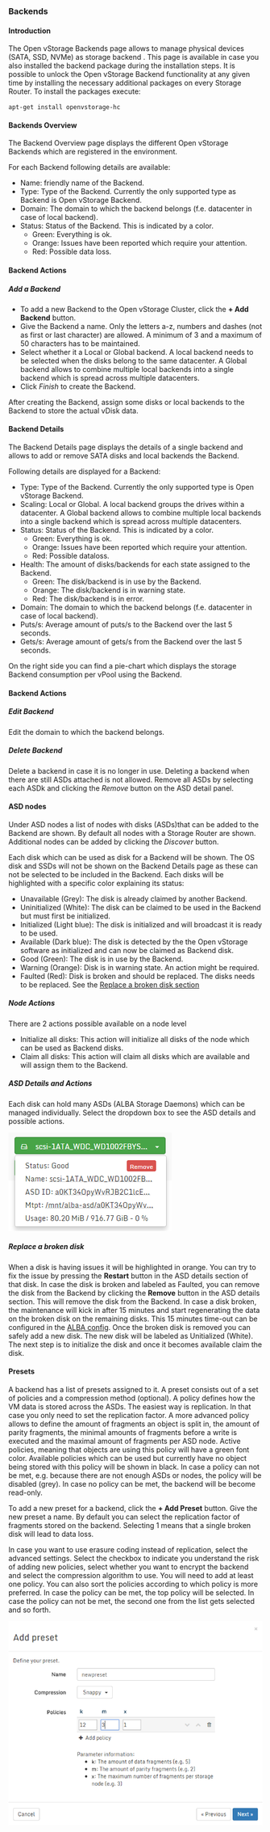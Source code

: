 ### Backends

#### Introduction

The Open vStorage Backends page allows to manage physical devices (SATA, SSD, NVMe) as storage backend . This page is available in case you also installed the backend package during the
installation steps. It is possible to unlock the Open vStorage Backend functionality at any given time by installing the necessary additional packages on every Storage Router. To install the packages execute:

```
apt-get install openvstorage-hc
```


#### Backends Overview

The Backend Overview page displays the different Open vStorage Backends
which are registered in the environment.

For each Backend following details are available:

-   Name: friendly name of the Backend.
-   Type: Type of the Backend. Currently the only supported type as Backend is Open
    vStorage Backend.
-   Domain: The domain to which the backend belongs (f.e. datacenter in case of local backend).
-   Status: Status of the Backend. This is indicated by a color.
    -   Green: Everything is ok.
    -   Orange: Issues have been reported which require your attention.
    -   Red: Possible data loss.

#### Backend Actions

##### Add a Backend

-   To add a new Backend to the Open vStorage Cluster, click the **+ Add
    Backend** button.
-   Give the Backend a name. Only the letters a-z, numbers and dashes
    (not as first or last character) are allowed. A minimum of 3 and a
    maximum of 50 characters has to be maintained.
-   Select whether it a Local or Global backend. A local backend needs to be selected when the disks belong to the same datacenter. A Global backend allows to combine multiple local backends into a single backend which is spread across multiple datacenters.
-   Click *Finish* to create the Backend.

After creating the Backend, assign some disks or local backends to the Backend to store
the actual vDisk data.

#### Backend Details

The Backend Details page displays the details of a single backend and
allows to add or remove SATA disks and local backends the Backend.

Following details are displayed for a Backend:

-   Type: Type of the Backend. Currently the only supported type is Open
    vStorage Backend.
-   Scaling: Local or Global. A local backend groups the drives within a datacenter. A Global backend allows to combine multiple local backends into a single backend which is spread across multiple datacenters.
-   Status: Status of the Backend. This is indicated by a color.
    -   Green: Everything is ok.
    -   Orange: Issues have been reported which require your attention.
    -   Red: Possible dataloss.
-   Health: The amount of disks/backends for each state assigned to the Backend.
    -   Green: The disk/backend is in use by the Backend.
    -   Orange: The disk/backend is in warning state.
    -   Red: The disk/backend is in error.
-   Domain: The domain to which the backend belongs (f.e. datacenter in case of local backend).
-   Puts/s: Average amount of puts/s to the Backend over the last 5
    seconds.
-   Gets/s: Average amount of gets/s from the Backend over the last 5
    seconds.

On the right side you can find a pie-chart which displays the storage
Backend consumption per vPool using the Backend.

#### Backend Actions

##### Edit Backend
Edit the domain to which the backend belongs.

##### Delete Backend
Delete a backend in case it is no longer in use. Deleting a backend when there are still ASDs attached is not allowed. Remove all ASDs by selecting each ASDk and clicking the *Remove* button on the ASD detail panel.

#### ASD nodes

Under ASD nodes a list of nodes with disks (ASDs)that can be added to
the Backend are shown. By default all nodes with a Storage Router are
shown. Additional nodes can be added by clicking the *Discover* button.

Each disk which can be used as disk for a Backend will be shown. The OS
disk and SSDs will not be shown on the Backend Details page as these can
not be selected to be included in the Backend. Each disks will be
highlighted with a specific color explaining its status:

-   Unavailable (Grey): The disk is already claimed by another Backend.
-   Uninitialized (White): The disk can be claimed to be used in the
    Backend but must first be initialized.
-   Initialized (Light blue): The disk is initialized and will broadcast
    it is ready to be used.
-   Available (Dark blue): The disk is detected by the the Open vStorage
    software as initialized and can now be claimed as Backend disk.
-   Good (Green): The disk is in use by the Backend.
-   Warning (Orange): Disk is in warning state. An action might be
    required.
-   Faulted (Red): Disk is broken and should be replaced. The disks
    needs to be replaced. See the [Replace a broken disk
    section](#broken_disk)

##### Node Actions

There are 2 actions possible available on a node level

-   Initialize all disks: This action will initialize all disks of the
    node which can be used as Backend disks.
-   Claim all disks: This action will claim all disks which are
    available and will assign them to the Backend.

##### ASD Details and Actions

Each disk can hold many ASDs (ALBA Storage Daemons) which can be managed individually. Select the dropdown box to
see the ASD details and possible actions. 

![](../../Images/asd_details.png)

##### Replace a broken disk

When a disk is having issues it will be highlighted in orange. You can
try to fix the issue by pressing the **Restart** button in the ASD details
section of that disk. In case the disk is broken and labeled as Faulted,
you can remove the disk from the Backend by clicking the **Remove** button
in the ASD details section. This will remove the disk from the Backend.
In case a disk broken, the maintenance will kick in after 15 minutes and start regenerating the data on the broken disk on the remaining disks. This 15 minutes time-out can be configured in the [ALBA config](https://openvstorage.gitbooks.io/alba).
Once the broken disk is removed you can safely add a new disk. The new disk will be labeled as
Unitialized (White). The next step is to initialize the disk and once it
becomes available claim the disk.

#### <a name="presets"></a> Presets
A backend has a list of presets assigned to it. A preset consists out of a set of policies and a compression method (optional). A policy defines how the VM data is stored across the ASDs. The easiest way is replication. In that case you only need to set the replication factor. A more advanced policy allows to define the amount of fragments an object is split in, the amount of parity fragments, the minimal amounts of fragments before a write is executed and the maximal amount of fragments per ASD node. Active policies, meaning that objects are using this policy will have a green font color. Available policies which can be used but currently have no object being stored with this policy will be shown in black. In case a policy can not be met, e.g. because there are not enough ASDs or nodes, the policy will be disabled (grey). In case no policy can be met, the backend will be become read-only.

To add a new preset for a backend, click the **+ Add Preset** button. Give the new preset a name. By default you can select the replication factor of fragments stored on the backend. Selecting 1 means that a single broken disk will lead to data loss.

In case you want to use erasure coding instead of replication, select the advanced settings. Select the checkbox to indicate you understand the risk of adding new policies, select whether you want to encrypt the backend and select the compression algorithm to use. You will need to add at least one policy. You can also sort the policies according to which policy is more preferred. In case the policy can be met, the top policy will be selected. In case the policy can not be met, the second one from the list gets selected and so forth.

![](../../Images/addpreset.png)




